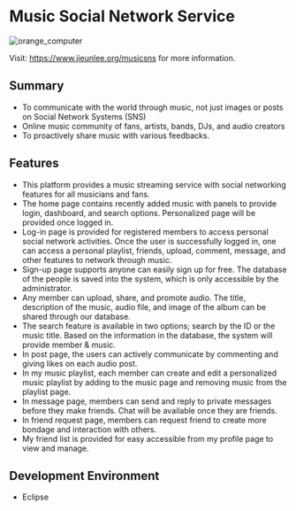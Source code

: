 # Music Social Network Service

![orange_computer](https://user-images.githubusercontent.com/98379268/229672302-b3c928f4-8b8a-4d11-8e4e-7ee51388c2e3.png)

Visit: https://www.jieunlee.org/musicsns for more information.

## Summary

- To communicate with the world through music, not just images or posts on Social Network Systems (SNS)
- Online music community of fans, artists, bands, DJs, and audio creators
- To proactively share music with various feedbacks.

## Features

- This platform provides a music streaming service with social networking features for all musicians and fans.
- The home page contains recently added music with panels to provide login, dashboard, and search options. Personalized page will be provided once logged in. 
- Log-in page is provided for registered members to access personal social network activities. Once the user is successfully logged in, one can access a personal playlist, friends, upload, comment, message, and other features to network through music. 
- Sign-up page supports anyone can easily sign up for free. The database of the people is saved into the system, which is only accessible by the administrator.
- Any member can upload, share, and promote audio. The title, description of the music, audio file, and image of the album can be shared through our database.
- The search feature is available in two options; search by the ID or the music title. Based on the information in the database, the system will provide member & music.
- In post page, the users can actively communicate by commenting and giving likes on each audio post. 
- In my music playlist, each member can create and edit a personalized music playlist by adding to the music page and removing music from the playlist page.
- In message page, members can send and reply to private messages before they make friends. Chat will be available once they are friends.
- In friend request page, members can request friend to create more bondage and interaction with others.
- My friend list is provided for easy accessible from my profile page to view and manage.

## Development Environment

- Eclipse
